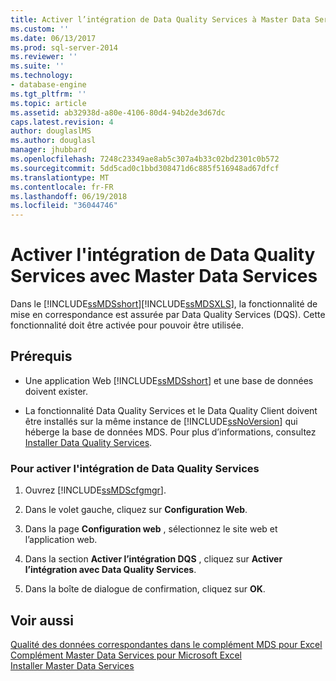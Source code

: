 ```yaml
---
title: Activer l’intégration de Data Quality Services à Master Data Services | Microsoft Docs
ms.custom: ''
ms.date: 06/13/2017
ms.prod: sql-server-2014
ms.reviewer: ''
ms.suite: ''
ms.technology:
- database-engine
ms.tgt_pltfrm: ''
ms.topic: article
ms.assetid: ab32938d-a80e-4106-80d4-94b2de3d67dc
caps.latest.revision: 4
author: douglaslMS
ms.author: douglasl
manager: jhubbard
ms.openlocfilehash: 7248c23349ae8ab5c307a4b33c02bd2301c0b572
ms.sourcegitcommit: 5dd5cad0c1bbd308471d6c885f516948ad67dfcf
ms.translationtype: MT
ms.contentlocale: fr-FR
ms.lasthandoff: 06/19/2018
ms.locfileid: "36044746"
---
```

# <a name="enable-data-quality-services-integration-with-master-data-services"></a>Activer l'intégration de Data Quality Services avec Master Data Services
  Dans le [!INCLUDE[ssMDSshort](../../includes/ssmdsshort-md.md)][!INCLUDE[ssMDSXLS](../../includes/ssmdsxls-md.md)], la fonctionnalité de mise en correspondance est assurée par Data Quality Services (DQS). Cette fonctionnalité doit être activée pour pouvoir être utilisée.  
  
## <a name="prerequisites"></a>Prérequis  
  
-   Une application Web [!INCLUDE[ssMDSshort](../../includes/ssmdsshort-md.md)] et une base de données doivent exister.  
  
-   La fonctionnalité Data Quality Services et le Data Quality Client doivent être installés sur la même instance de [!INCLUDE[ssNoVersion](../../includes/ssnoversion-md.md)] qui héberge la base de données MDS. Pour plus d’informations, consultez [Installer Data Quality Services](../../data-quality-services/install-windows/install-data-quality-services.md).  
  
### <a name="to-enable-data-quality-services-integration"></a>Pour activer l'intégration de Data Quality Services  
  
1.  Ouvrez [!INCLUDE[ssMDScfgmgr](../../includes/ssmdscfgmgr-md.md)].  
  
2.  Dans le volet gauche, cliquez sur **Configuration Web**.  
  
3.  Dans la page **Configuration web** , sélectionnez le site web et l’application web.  
  
4.  Dans la section **Activer l’intégration DQS** , cliquez sur **Activer l’intégration avec Data Quality Services**.  
  
5.  Dans la boîte de dialogue de confirmation, cliquez sur **OK**.  
  
## <a name="see-also"></a>Voir aussi  
 [Qualité des données correspondantes dans le complément MDS pour Excel](../microsoft-excel-add-in/data-quality-matching-in-the-mds-add-in-for-excel.md)   
 [Complément Master Data Services pour Microsoft Excel](../microsoft-excel-add-in/master-data-services-add-in-for-microsoft-excel.md)   
 [Installer Master Data Services](install-master-data-services.md)  
  
  